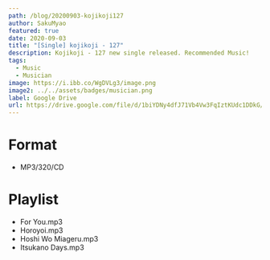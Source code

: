 ```yaml
---
path: /blog/20200903-kojikoji127
author: SakuMyao
featured: true
date: 2020-09-03
title: "[Single] kojikoji - 127"
description: Kojikoji - 127 new single released. Recommended Music!
tags:
  - Music
  - Musician
image: https://i.ibb.co/WgDVLg3/image.png
image2: ../../assets/badges/musician.png
label: Google Drive
url: https://drive.google.com/file/d/1biYDNy4dfJ71Vb4Vw3FqIztKUdc1DDkG/view?usp=sharing
---
```


# Format

- MP3/320/CD

# Playlist

- For You.mp3
- Horoyoi.mp3
- Hoshi Wo Miageru.mp3
- Itsukano Days.mp3
